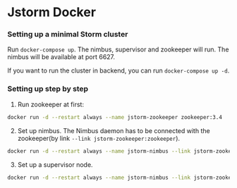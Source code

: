 Jstorm Docker
========

### Setting up a minimal Storm cluster
Run `docker-compose up`. The nimbus, supervisor and zookeeper will run. The nimbus will be available at port 6627.

If you want to run the cluster in backend, you can run `docker-compose up -d`.

### Setting up step by step
1. Run zookeeper at first:
```bash
docker run -d --restart always --name jstorm-zookeeper zookeeper:3.4
```
2. Set up nimbus. The Nimbus daemon has to be connected with the zookeeper(by link `--link jstorm-zookeeper:zookeeper`).
```bash
docker run -d --restart always --name jstorm-nimbus --link jstorm-zookeeper:zookeeper mtunique/jstorm jstorm nimbus
```

3. Set up a supervisor node.
```bash
docker run -d --restart always --name jstorm-nimbus --link jstorm-zookeeper:zookeeper mtunique/jstorm jstorm supervisor
```


